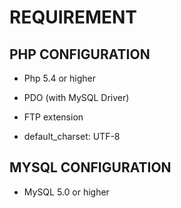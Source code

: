 # REQUIREMENT

## PHP CONFIGURATION

* Php 5.4 or higher

* PDO (with MySQL Driver) 

* FTP extension  

* default_charset: UTF-8


## MYSQL CONFIGURATION

* MySQL 5.0 or higher

 
